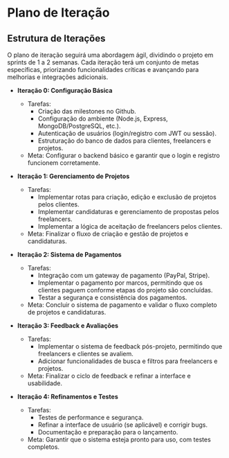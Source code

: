 # Plano de Iteração

## Estrutura de Iterações

O plano de iteração seguirá uma abordagem ágil, dividindo o projeto em sprints de 1 a 2 semanas. Cada iteração terá um conjunto de metas específicas, priorizando funcionalidades críticas e avançando para melhorias e integrações adicionais.

- **Iteração 0: Configuração Básica**

  - Tarefas:
    - Criação das milestones no Github.
    - Configuração do ambiente (Node.js, Express, MongoDB/PostgreSQL, etc.).
    - Autenticação de usuários (login/registro com JWT ou sessão).
    - Estruturação do banco de dados para clientes, freelancers e projetos.
  - Meta: Configurar o backend básico e garantir que o login e registro funcionem corretamente.

- **Iteração 1: Gerenciamento de Projetos**

  - Tarefas:
    - Implementar rotas para criação, edição e exclusão de projetos pelos clientes.
    - Implementar candidaturas e gerenciamento de propostas pelos freelancers.
    - Implementar a lógica de aceitação de freelancers pelos clientes.
  - Meta: Finalizar o fluxo de criação e gestão de projetos e candidaturas.

- **Iteração 2: Sistema de Pagamentos**

  - Tarefas:
    - Integração com um gateway de pagamento (PayPal, Stripe).
    - Implementar o pagamento por marcos, permitindo que os clientes paguem conforme etapas do projeto são concluídas.
    - Testar a segurança e consistência dos pagamentos.
  - Meta: Concluir o sistema de pagamento e validar o fluxo completo de projetos e candidaturas.

- **Iteração 3: Feedback e Avaliações**

  - Tarefas:
    - Implementar o sistema de feedback pós-projeto, permitindo que freelancers e clientes se avaliem.
    - Adicionar funcionalidades de busca e filtros para freelancers e projetos.
  - Meta: Finalizar o ciclo de feedback e refinar a interface e usabilidade.

- **Iteração 4: Refinamentos e Testes**
  - Tarefas:
    - Testes de performance e segurança.
    - Refinar a interface de usuário (se aplicável) e corrigir bugs.
    - Documentação e preparação para o lançamento.
  - Meta: Garantir que o sistema esteja pronto para uso, com testes completos.
